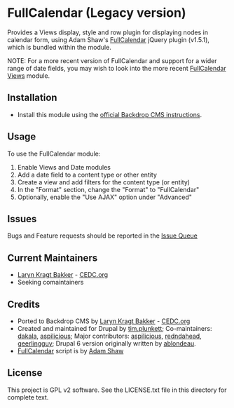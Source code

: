 FullCalendar (Legacy version)
=======

Provides a Views display, style and row plugin for displaying nodes in
calendar form, using Adam Shaw's [FullCalendar](http://arshaw.com/fullcalendar)
jQuery plugin (v1.5.1), which is bundled within the module.

NOTE: For a more recent version of FullCalendar and support for a wider range
of date fields, you may wish to look into the more recent
[FullCalendar Views](https://github.com/backdrop-contrib/fullcalendar_views)
module.

Installation
------------

- Install this module using the [official Backdrop CMS instructions](https://backdropcms.org/guide/modules).

Usage
------

To use the FullCalendar module:

  1) Enable Views and Date modules
  2) Add a date field to a content type or other entity
  3) Create a view and add filters for the content type (or entity)
  4) In the "Format" section, change the "Format" to "FullCalendar"
  5) Optionally, enable the "Use AJAX" option under "Advanced"

Issues
------

Bugs and Feature requests should be reported in the [Issue Queue](https://github.com/backdrop-contrib/fullcalendar/issues)

Current Maintainers
-------------------

- [Laryn Kragt Bakker](https://github.com/laryn/) - [CEDC.org](https://CEDC.org)
- Seeking comaintainers

Credits
-------

- Ported to Backdrop CMS by [Laryn Kragt Bakker](https://github.com/laryn/) - [CEDC.org](https://CEDC.org)
- Created and maintained for Drupal by [tim.plunkett](http://drupal.org/user/241634);
Co-maintainers: [dakala](http://drupal.org/user/53175), [aspilicious](http://drupal.org/user/172527);
Major contributors: [aspilicious](http://drupal.org/user/172527), [redndahead](http://drupal.org/user/160320), [geerlingguy](http://drupal.org/user/389011);
Drupal 6 version originally written by [ablondeau](http://drupal.org/user/99763).
- [FullCalendar](https://github.com/fullcalendar/fullcalendar) script is by [Adam Shaw](https://github.com/arshaw)

License
-------

This project is GPL v2 software. See the LICENSE.txt file in this directory for
complete text.
